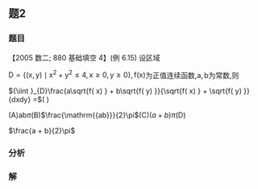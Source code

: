 ## 题2
### 题目
【2005 数二; 880 基础填空 4】(例 6.15) 设区域

$\mathrm{D} = \{  {( {\mathrm{x},\mathrm{y}})  \mid  {\mathrm{x}}^{2} + {\mathrm{y}}^{2} \leq  4,\mathrm{x} \geq  0,\mathrm{y} \geq  0}\}  ,\mathrm{f}( \mathrm{x})$为正值连续函数,$\mathrm{a},\mathrm{b}$为常数,则

${\iint }_{D}\frac{a\sqrt{f( x) } + b\sqrt{f( y) }}{\sqrt{f( x) } + \sqrt{f( y) }}{dxdy} =$(   )

(A)$\mathrm{{ab}}\pi$(B)$\frac{\mathrm{{ab}}}{2}\pi$(C)$( {a + b}) \pi$(D)

$\frac{a + b}{2}\pi$
### 分析

### 解